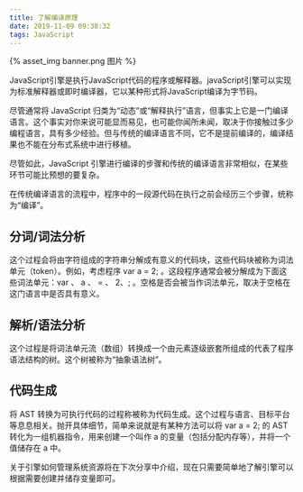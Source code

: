 ```yaml
---
title: 了解编译原理
date: 2019-11-09 09:38:32
tags: JavaScript
---
```

{% asset_img banner.png 图片 %}



JavaScript引擎是执行JavaScript代码的程序或解释器。javaScript引擎可以实现为标准解释器或即时编译器，它以某种形式将JavaScript编译为字节码。

<!-- more -->

尽管通常将 JavaScript 归类为“动态”或“解释执行”语言，但事实上它是一门编译语言。这个事实对你来说可能显而易见，也可能你闻所未闻，取决于你接触过多少编程语言，具有多少经验。但与传统的编译语言不同，它不是提前编译的，编译结果也不能在分布式系统中进行移植。



尽管如此，JavaScript 引擎进行编译的步骤和传统的编译语言非常相似，在某些环节可能比预想的要复杂。



在传统编译语言的流程中，程序中的一段源代码在执行之前会经历三个步骤，统称为“编译”。


## 分词/词法分析




这个过程会将由字符组成的字符串分解成有意义的代码块，这些代码块被称为词法单元（token）。例如，考虑程序 var a = 2; 。这段程序通常会被分解成为下面这些词法单元：var 、 a 、 = 、 2、; 。空格是否会被当作词法单元，取决于空格在这门语言中是否具有意义。



## 解析/语法分析




这个过程是将词法单元流（数组）转换成一个由元素逐级嵌套所组成的代表了程序语法结构的树。这个树被称为“抽象语法树”。



## 代码生成 




将 AST 转换为可执行代码的过程称被称为代码生成。这个过程与语言、目标平台等息息相关。抛开具体细节，简单来说就是有某种方法可以将 var a = 2; 的 AST 转化为一组机器指令，用来创建一个叫作 a 的变量（包括分配内存等），并将一个值储存在 a 中。



关于引擎如何管理系统资源将在下次分享中介绍，现在只需要简单地了解引擎可以根据需要创建并储存变量即可。
